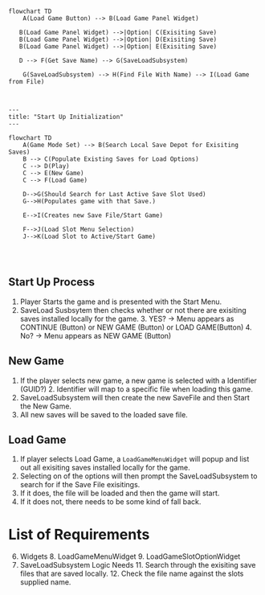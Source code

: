 ```mermaid

flowchart TD
    A(Load Game Button) --> B(Load Game Panel Widget)
    
   B(Load Game Panel Widget) -->|Option| C(Exisiting Save)
   B(Load Game Panel Widget) -->|Option| D(Exisiting Save)
   B(Load Game Panel Widget) -->|Option| E(Exisiting Save)
   
   D --> F(Get Save Name) --> G(SaveLoadSubsystem)

    G(SaveLoadSubsystem) --> H(Find File With Name) --> I(Load Game from File)
    

```

```mermaid

---
title: "Start Up Initialization"
---

flowchart TD
    A(Game Mode Set) --> B(Search Local Save Depot for Exisiting Saves)
    B --> C(Populate Existing Saves for Load Options)
    C --> D(Play)
    C --> E(New Game)
    C --> F(Load Game)
        
    D-->G(Should Search for Last Active Save Slot Used)
    G-->H(Populates game with that Save.)
    
    E-->I(Creates new Save File/Start Game)
    
    F-->J(Load Slot Menu Selection)
    J-->K(Load Slot to Active/Start Game)
    
   
    

```

## Start Up Process
1. Player Starts the game and is presented with the Start Menu.
2. SaveLoad Susbsytem then checks whether or not there are exisiting saves installed locally for the game.
   3. YES? -> Menu appears as CONTINUE (Button) or NEW GAME (Button) or LOAD GAME(Button)
   4. No? -> Menu appears as NEW GAME (Button)

## New Game
1. If the player selects new game, a new game is selected with a Identifier (GUID?)
   2. Identifier will map to a specific file when loading this game.
2. SaveLoadSubsystem will then create the new SaveFile and then Start the New Game.
3. All new saves will be saved to the loaded save file.

## Load Game
1. If player selects Load Game, a `LoadGameMenuWidget` will popup and list out all exisiting saves installed locally for the game.
2. Selecting on of the options will then prompt the SaveLoadSubsystem to search for if the Save File exisitings.
3. If it does, the file will be loaded and then the game will start.
4. If it does not, there needs to be some kind of fall back.

# List of Requirements
6. Widgets
   8. LoadGameMenuWidget
   9. LoadGameSlotOptionWidget
10. SaveLoadSubsystem Logic Needs
    11. Search through the exisiting save files that are saved locally.
    12. Check the file name against the slots supplied name.